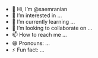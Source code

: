 - 👋 Hi, I’m @saemranian
- 👀 I’m interested in ...
- 🌱 I’m currently learning ...
- 💞️ I’m looking to collaborate on ...
- 📫 How to reach me ...
- 😄 Pronouns: ...
- ⚡ Fun fact: ...

<!---
saemranian/saemranian is a ✨ special ✨ repository because its `README.md` (this file) appears on your GitHub profile.
You can click the Preview link to take a look at your changes.
--->
